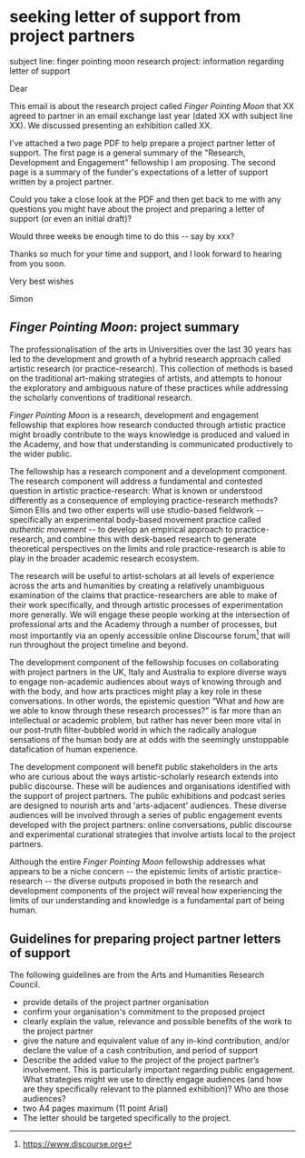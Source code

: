 # seeking letter of support from project partners

subject line: finger pointing moon research project: information regarding letter of support

Dear 

This email is about the research project called _Finger Pointing Moon_ that XX agreed to partner in an email exchange last year (dated XX with subject line XX). We discussed presenting an exhibition called XX. 

I've attached a two page PDF to help prepare a project partner letter of support. The first page is a general summary of the "Research, Development and Engagement" fellowship I am proposing. The second page is a summary of the funder's expectations of a letter of support written by a project partner. 

Could you take a close look at the PDF and then get back to me with any questions you might have about the project and preparing a letter of support (or even an initial draft)?

Would three weeks be enough time to do this -- say by xxx?

Thanks so much for your time and support, and I look forward to hearing from you soon.

Very best wishes

Simon


## _Finger Pointing Moon_: project summary

The professionalisation of the arts in Universities over the last 30 years has led to the development and growth of a hybrid research approach called artistic research (or practice-research). This collection of methods is based on the traditional art-making strategies of artists, and attempts to honour the exploratory and ambiguous nature of these practices while addressing the scholarly conventions of traditional research. 

_Finger Pointing Moon_ is a research, development and engagement fellowship that explores how research conducted through artistic practice might broadly contribute to the ways knowledge is produced and valued in the Academy, and how that understanding is communicated productively to the wider public. 

The fellowship has a research component and a development component. The research component will address a fundamental and contested question in artistic practice-research: What is known or understood differently as a consequence of employing practice-research methods? Simon Ellis and two other experts will use studio-based fieldwork -- specifically an experimental body-based movement practice called _authentic movement_ -- to develop an empirical approach to practice-research, and combine this with desk-based research to generate theoretical perspectives on the limits and role practice-research is able to play in the broader academic research ecosystem.

The research will be useful to artist-scholars at all levels of experience across the arts and humanities by creating a relatively unambiguous examination of the claims that practice-researchers are able to make of their work specifically, and through artistic processes of experimentation more generally. We will engage these people working at the intersection of professional arts and the Academy through a number of processes, but most importantly via an openly accessible online Discourse forum[^disc] that will run throughout the project timeline and beyond.

[^disc]: <https://www.discourse.org>

The development component of the fellowship focuses on collaborating with project partners in the UK, Italy and Australia to explore diverse ways to engage non-academic audiences about ways of knowing through and with the body, and how arts practices might play a key role in these conversations. In other words, the epistemic question “What and _how_ are we able to know through these research processes?” is far more than an intellectual or academic problem, but rather has never been more vital in our post-truth filter-bubbled world in which the radically analogue sensations of the human body are at odds with the seemingly unstoppable datafication of human experience.

The development component will benefit public stakeholders in the arts who are curious about the ways artistic-scholarly research extends into public discourse. These will be audiences and organisations identified with the support of project partners. The public exhibitions and podcast series are designed to nourish arts and 'arts-adjacent' audiences. These diverse audiences will be involved through a series of public engagement events developed with the project partners: online conversations, public discourse and experimental curational strategies that involve artists local to the project partners.  

Although the entire _Finger Pointing Moon_ fellowship addresses what appears to be a niche concern -- the epistemic limits of artistic practice-research -- the diverse outputs proposed in both the research and development components of the project will reveal how experiencing the limits of our understanding and knowledge is a fundamental part of being human.

## Guidelines for preparing project partner letters of support

The following guidelines are from the Arts and Humanities Research Council.

- provide details of the project partner organisation  
- confirm your organisation's commitment to the proposed project  
- clearly explain the value, relevance and possible benefits of the work to the project partner  
- give the nature and equivalent value of any in-kind contribution, and/or declare the value of a cash contribution, and period of support  
- Describe the added value to the project of the project partner’s involvement. This is particularly important regarding public engagement. What strategies might we use to directly engage audiences (and how are they specifically relevant to the planned exhibition)? Who are those audiences?   
- two A4 pages maximum (11 point Arial)  
- The letter should be targeted specifically to the project.



